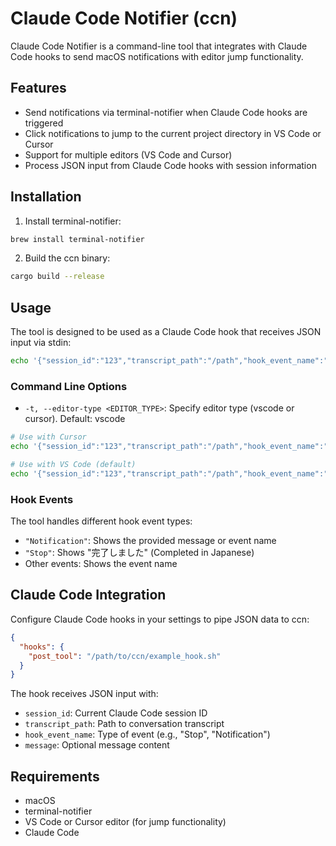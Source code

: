 # Claude Code Notifier (ccn)

Claude Code Notifier is a command-line tool that integrates with Claude Code hooks to send macOS notifications with editor jump functionality.

## Features

- Send notifications via terminal-notifier when Claude Code hooks are triggered
- Click notifications to jump to the current project directory in VS Code or Cursor
- Support for multiple editors (VS Code and Cursor)
- Process JSON input from Claude Code hooks with session information

## Installation

1. Install terminal-notifier:
```bash
brew install terminal-notifier
```

2. Build the ccn binary:
```bash
cargo build --release
```

## Usage

The tool is designed to be used as a Claude Code hook that receives JSON input via stdin:

```bash
echo '{"session_id":"123","transcript_path":"/path","hook_event_name":"Stop","message":"Task completed"}' | ./target/release/ccn
```

### Command Line Options

- `-t, --editor-type <EDITOR_TYPE>`: Specify editor type (vscode or cursor). Default: vscode

```bash
# Use with Cursor
echo '{"session_id":"123","transcript_path":"/path","hook_event_name":"Notification","message":"Hello"}' | ./target/release/ccn -t cursor

# Use with VS Code (default)
echo '{"session_id":"123","transcript_path":"/path","hook_event_name":"Stop"}' | ./target/release/ccn
```

### Hook Events

The tool handles different hook event types:
- `"Notification"`: Shows the provided message or event name
- `"Stop"`: Shows "完了しました" (Completed in Japanese)
- Other events: Shows the event name

## Claude Code Integration

Configure Claude Code hooks in your settings to pipe JSON data to ccn:

```json
{
  "hooks": {
    "post_tool": "/path/to/ccn/example_hook.sh"
  }
}
```

The hook receives JSON input with:
- `session_id`: Current Claude Code session ID
- `transcript_path`: Path to conversation transcript
- `hook_event_name`: Type of event (e.g., "Stop", "Notification")
- `message`: Optional message content

## Requirements

- macOS
- terminal-notifier
- VS Code or Cursor editor (for jump functionality)
- Claude Code